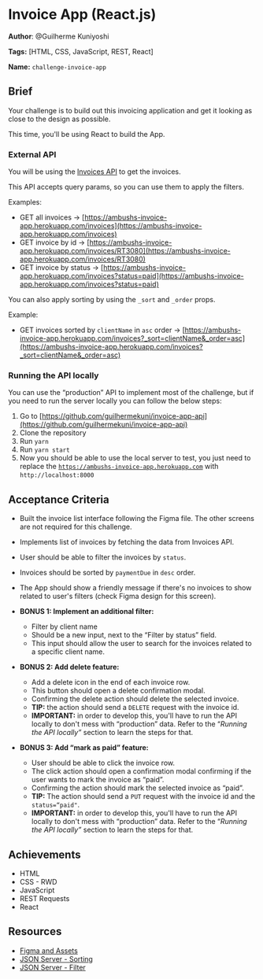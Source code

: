 # Invoice App (React.js)

**Author**: @Guilherme Kuniyoshi 

**Tags:** [HTML, CSS, JavaScript, REST, React]

**Name:** `challenge-invoice-app`

## Brief

Your challenge is to build out this invoicing application and get it looking as close to the design as possible.

This time, you'll be using React to build the App.

### External API

You will be using the [Invoices API](https://ambushs-invoice-app.herokuapp.com/) to get the invoices.

This API accepts query params, so you can use them to apply the filters.

Examples:

- GET all invoices → [https://ambushs-invoice-app.herokuapp.com/invoices](https://ambushs-invoice-app.herokuapp.com/invoices)
- GET invoice by id → [https://ambushs-invoice-app.herokuapp.com/invoices/RT3080](https://ambushs-invoice-app.herokuapp.com/invoices/RT3080)
- GET invoice by status → [https://ambushs-invoice-app.herokuapp.com/invoices?status=paid](https://ambushs-invoice-app.herokuapp.com/invoices?status=paid)

You can also apply sorting by using the `_sort` and `_order` props.

Example:

- GET invoices sorted by `clientName` in `asc` order →  [https://ambushs-invoice-app.herokuapp.com/invoices?_sort=clientName&_order=asc](https://ambushs-invoice-app.herokuapp.com/invoices?_sort=clientName&_order=asc)

### Running the API locally

You can use the “production” API to implement most of the challenge, but if you need to run the server locally you can follow the below steps:

1. Go to [https://github.com/guilhermekuni/invoice-app-api](https://github.com/guilhermekuni/invoice-app-api)
2. Clone the repository
3. Run `yarn`
4. Run `yarn start`
5. Now you should be able to use the local server to test, you just need to replace the [`https://ambushs-invoice-app.herokuapp.com`](https://ambushs-invoice-app.herokuapp.com/invoices) with `http://localhost:8000`

## Acceptance Criteria

- Built the invoice list interface following the Figma file. The other screens are not required for this challenge.
- Implements list of invoices by fetching the data from Invoices API.
- User should be able to filter the invoices by `status`.
- Invoices should be sorted by `paymentDue` in `desc` order.
- The App should show a friendly message if there's no invoices to show related to user's filters (check Figma design for this screen).

- **BONUS 1: Implement an additional filter:**
    - Filter by client name
    - Should be a new input, next to the “Filter by status” field.
    - This input should allow the user to search for the invoices related to a specific client name.

- **BONUS 2: Add delete feature:**
    - Add a delete icon in the end of each invoice row.
    - This button should open a delete confirmation modal.
    - Confirming the delete action should delete the selected invoice.
    - **TIP:** the action should send a `DELETE` request with the invoice id.
    - **IMPORTANT:** in order to develop this, you'll have to run the API locally to don't mess with “production” data. Refer to the “*Running the API locally”* section to learn the steps for that.

- **BONUS 3: Add “mark as paid” feature:**
    - User should be able to click the invoice row.
    - The click action should open a confirmation modal confirming if the user wants to mark the invoice as “paid”.
    - Confirming the action should mark the selected invoice as “paid”.
    - **TIP:** The action should send a `PUT` request with the invoice id and the `status=“paid"`.
    - **IMPORTANT:** in order to develop this, you'll have to run the API locally to don't mess with “production” data. Refer to the “*Running the API locally”* section to learn the steps for that.

## Achievements

- HTML
- CSS - RWD
- JavaScript
- REST Requests
- React

## Resources

- [Figma and Assets](https://drive.google.com/drive/u/1/folders/1VDyC_WDE3oVXM6BDb9S_921Cm2d5Oeqa)
- [JSON Server - Sorting](https://github.com/typicode/json-server#sort)
- [JSON Server - Filter](https://github.com/typicode/json-server#filter)
